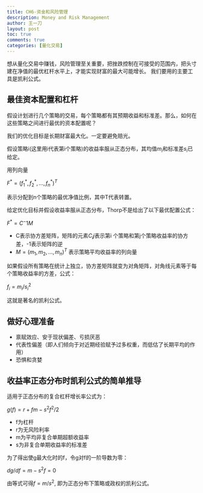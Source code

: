 ```yaml
---
title: CH6-资金和风险管理
description: Money and Risk Management
author: 王一刀
layout: post
toc: true
comments: true
categories: [量化交易]
---
```


想从量化交易中赚钱，风险管理至关重要，把挫跌控制在可接受的范围内，把头寸建在净值的最优杠杆水平上，才能实现财富的最大可能增长。
我们要用的主要工具是凯利公式。

## 最佳资本配置和杠杆

假设计划进行几个策略的交易，每个策略都有其预期收益和标准差。那么，如何在这些策略之间进行最优的资本配置呢？

我们的优化目标是长期财富最大化。一定要避免赔光。

假设策略i(这里用i代表第i个策略)的收益率服从正态分布，其均值$m_i$和标准差$s_i$已给定。

用列向量 

$F^* = (f_1^*,f_2^*,...,f_n^*)^T$

表示分配到n个策略的最优净值比例，其中T代表转置。

给定优化目标并假设收益率服从正态分布，Thorp不是给出了以下最优配置公式：

$F^* = C^-1M$

* C表示协方差矩阵，矩阵的元素$C_ij$表示第i 个策略和第j个策略收益率的协方差，-1表示矩阵的逆
* $M = (m_1,m_2,...,m_n)^T$ 表示策略平均收益率的列向量

如果假设所有策略在统计上独立，协方差矩阵就变为对角矩阵，对角线元素等于每个策略收益率的方差，公式：

$f_i = m_i/s_i^2$

这就是著名的凯利公式。


## 做好心理准备

* 禀赋效应、安于现状偏差、亏损厌恶
* 代表性偏差（即人们倾向于对近期经验赋予过多权重，而低估了长期平均的作用）
* 恐惧和贪婪

## 收益率正态分布时凯利公式的简单推导

适用于正态分布的复合杠杆增长率公式为：

$g(f) = r + fm - s^2f^2/2$

* f为杠杆
* r为无风险利率
* m为平均非复合单期超额收益率
* s为非复合单期收益率的标准差

为了得出使g最大化时的f，令g对f的一阶导数为零：

$dg/df = m - s^2f = 0$

由等式可得$f=m/s^2$, 即为正态分布下策略或政权的凯利公式。

